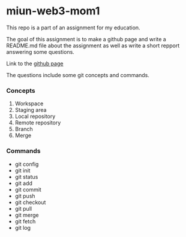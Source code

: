 # miun-web3-mom1
This repo is a part of an assignment for my education.

The goal of this assignment is to make a github page and write a README.md file about the assignment as well as write a short repport answering some questions.

Link to the [github page](https://eliaseriksson.github.io/miun-web3-mom1/)

The questions include some git concepts and commands.
### Concepts
1. Workspace
2. Staging area
3. Local repository
4. Remote repository
5. Branch
6. Merge

### Commands
* git config
* git init
* git status
* git add
* git commit
* git push
* git checkout
* git pull
* git merge
* git fetch
* git log

